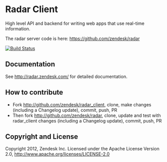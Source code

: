 # Radar Client

High level API and backend for writing web apps that use real-time information.

The radar server code is here: https://github.com/zendesk/radar

[![Build Status](https://secure.travis-ci.org/zendesk/radar_client.png?branch=master)](https://travis-ci.org/zendesk/radar_client)


## Documentation

See http://radar.zendesk.com/ for detailed documentation.

## How to contribute

- Fork http://github.com/zendesk/radar_client, clone, make changes (including a Changelog update), commit, push, PR
- Then fork http://github.com/zendesk/radar, clone, update and test with radar_client changes (including a Changelog update), commit, push, PR

## Copyright and License

Copyright 2012, Zendesk Inc.
Licensed under the Apache License Version 2.0, http://www.apache.org/licenses/LICENSE-2.0
